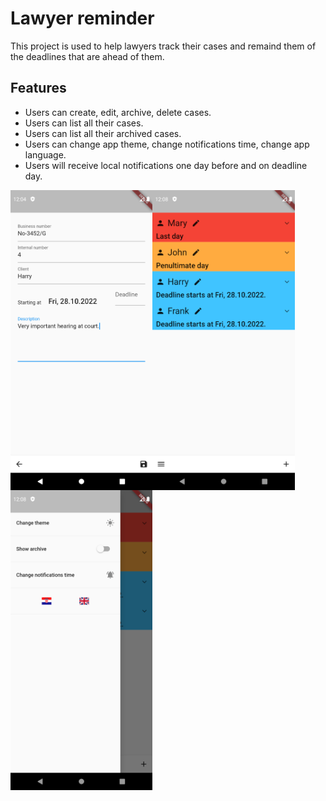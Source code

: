 
# Lawyer reminder

This project is used to help lawyers track their cases and remaind them of the deadlines that are ahead of them.

## Features
 - Users can create, edit, archive, delete cases.
 - Users can list all their cases.
 - Users can list all their archived cases.
 - Users can change app theme, change notifications time, change app language.
 - Users will receive local notifications one day before and on deadline day.

<a href="url"><img src="readme_img\Screenshot_1666865062.png" align="left" height="480" width="" ></a>
<a href="url"><img src="readme_img\Screenshot_1666865312.png" align="left" height="480" width="" ></a>
<a href="url"><img src="readme_img\Screenshot_1666865325.png" align="left" height="480" width="" ></a>
